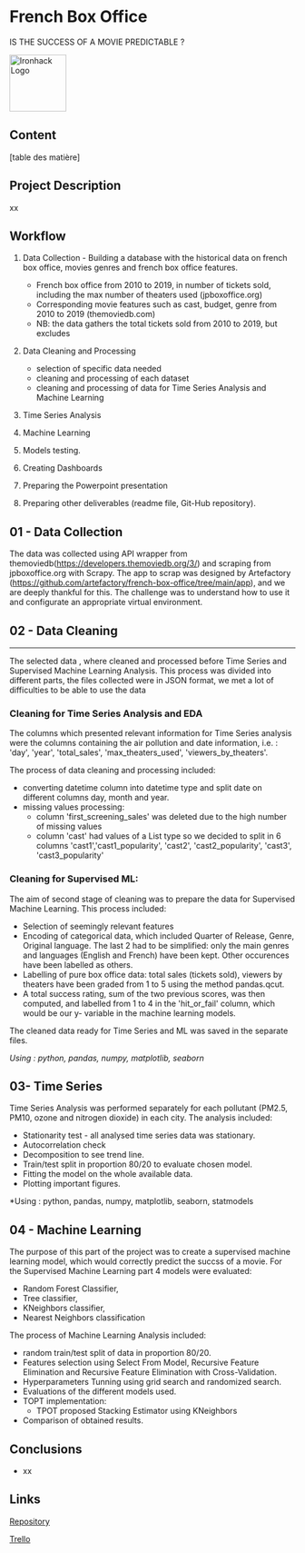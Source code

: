 # French Box Office 
IS THE SUCCESS OF A MOVIE PREDICTABLE ? 

<img src="https://bit.ly/2VnXWr2" alt="Ironhack Logo" width="100"/>


## Content
[table des matière]

## Project Description

xx

## Workflow

1. Data Collection - Building a database with the historical data on french box office, movies genres and french box office features.
   - French box office from 2010 to 2019, in number of tickets sold, including the max number of theaters used (jpboxoffice.org)
   - Corresponding movie features such as cast, budget, genre from 2010 to 2019 (themoviedb.com) 
   - NB: the data gathers the total tickets sold from 2010 to 2019, but excludes 
2. Data Cleaning and Processing
   - selection of specific data needed 
   - cleaning and processing of each dataset
   - cleaning and processing of data for Time Series Analysis and Machine Learning
  
5. Time Series Analysis
6. Machine Learning
7. Models testing.
9. Creating Dashboards
10. Preparing the Powerpoint presentation
11. Preparing other deliverables (readme file, Git-Hub repository).

## 01 - Data Collection

The data was collected using API wrapper from themoviedb(https://developers.themoviedb.org/3/) and scraping from jpboxoffice.org with Scrapy. The app to scrap was designed by Artefactory (https://github.com/artefactory/french-box-office/tree/main/app), and we are deeply thankful for this.
The challenge was to understand how to use it and configurate an appropriate virtual environment.

## 02 - Data Cleaning
_______________________________________________________________________________________________________________
The selected data , where cleaned and processed before Time Series and Supervised Machine Learning Analysis. This process was divided into different parts, the files collected were in JSON format, we met a lot of difficulties to be able to use the data

### Cleaning for Time Series Analysis and EDA

The columns which presented relevant information for Time Series analysis were the columns containing the air pollution and date information, i.e. : 'day', 'year', 'total_sales', 'max_theaters_used', 'viewers_by_theaters'.

The process of data cleaning and processing included:

- converting datetime column into datetime type and split date on different columns day, month and year.
- missing values processing:
  - column 'first_screening_sales' was deleted due to the high number of missing values
  - column 'cast' had values of a List type so we decided to split in 6 columns 'cast1','cast1_popularity', 'cast2', 'cast2_popularity', 'cast3', 'cast3_popularity'

### Cleaning for Supervised ML:

The aim of second stage of cleaning was to prepare the data for Supervised Machine Learning. This process included:

- Selection of seemingly relevant features
- Encoding of categorical data, which included Quarter of Release, Genre, Original language. The last 2 had to be simplified: only the main genres and languages (English and French) have been kept. Other occurences have been labelled as others.
- Labelling of pure box office data: total sales (tickets sold), viewers by theaters have been graded from 1 to 5 using the method pandas.qcut.
- A total success rating, sum of the two previous scores, was then computed, and labelled from 1 to 4 in the 'hit_or_fail' column, which would be our y- variable in the machine learning models.

The cleaned data ready for Time Series and ML was saved in the separate files.

*Using : python, pandas, numpy, matplotlib, seaborn*

## 03- Time Series

Time Series Analysis was performed separately for each pollutant (PM2.5, PM10, ozone and nitrogen dioxide) in each city.
The analysis included:

- Stationarity test - all analysed time series data was stationary.
- Autocorrelation check 
- Decomposition to see trend line.
- Train/test split in proportion 80/20 to evaluate chosen model.
- Fitting the model on the whole available data.
- Plotting important figures.

*Using : python, pandas, numpy, matplotlib, seaborn, statmodels

## 04 - Machine Learning

The purpose of this part of the project was to create a supervised machine learning model, which would correctly predict the succss of a movie.
For the Supervised Machine Learning part 4 models were evaluated:

- Random Forest Classifier,
- Tree classifier,
- KNeighbors classifier,
- Nearest Neighbors classification

The process of Machine Learning Analysis included:

- random train/test split of data in proportion 80/20.
- Features selection using Select From Model, Recursive Feature Elimination and Recursive Feature Elimination with Cross-Validation.
- Hyperparameters Tunning using grid search and randomized search.
- Evaluations of the different models used.
- TOPT implementation:
  - TPOT proposed Stacking Estimator using KNeighbors
- Comparison of obtained results.


## Conclusions

- xx

## Links

[Repository](x)

[Trello]()

